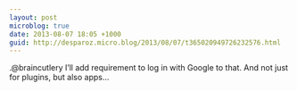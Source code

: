 ```yaml
---
layout: post
microblog: true
date: 2013-08-07 18:05 +1000
guid: http://desparoz.micro.blog/2013/08/07/t365020949726232576.html
---
```

.@braincutlery I’ll add requirement to log in with Google to that. And not just for plugins, but also apps…
